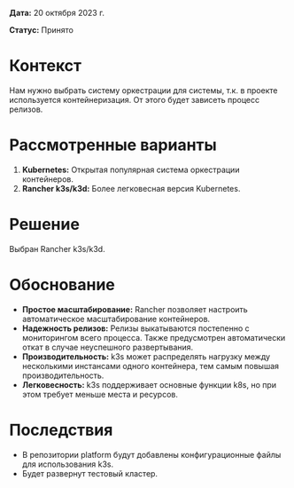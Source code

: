 **Дата:** 20 октября 2023 г.

**Статус:** Принято

# Контекст

Нам нужно выбрать систему оркестрации для системы, т.к. в проекте используется контейнеризация. От этого будет зависеть процесс релизов.

# Рассмотренные варианты

1. **Kubernetes:** Открытая популярная система оркестрации контейнеров.
2. **Rancher k3s/k3d:** Более легковесная версия Kubernetes.

# Решение

Выбран Rancher k3s/k3d.

# Обоснование

- **Простое масштабирование:** Rancher позволяет настроить автоматическое масштабирование контейнеров.
- **Надежность релизов:** Релизы выкатываются постепенно с мониторингом всего процесса. Также предусмотрен автоматически откат в случае неуспешного развертывания.
- **Производительность:** k3s может распределять нагрузку между несколькими инстансами одного контейнера, тем самым повышая производительность.
- **Легковесность:** k3s поддерживает основные функции k8s, но при этом требует меньше места и ресурсов.

# Последствия

- В репозитории platform будут добавлены конфигурационные файлы для использования k3s.
- Будет развернут тестовый кластер.
